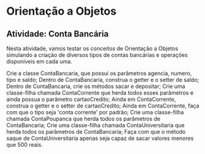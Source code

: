 # Orientação a Objetos

## Atividade: Conta Bancária
Nesta atividade, vamos testar os conceitos de Orientação a Objetos simulando a criação de diversos tipos de contas bancárias e operações disponíveis em cada uma.

Crie a classe ContaBancaria, que possui os parâmetros agencia, numero, tipo e saldo;
Dentro de ContaBancaria, construa o getter e o setter de saldo;
Dentro de ContaBancaria, crie os métodos sacar e depositar;
Crie uma classe-filha chamada ContaCorrente que herda todos esses parâmetros e ainda possua o parâmetro cartaoCredito;
Ainda em ContaCorrente, construa o getter e o setter de cartaoCredito;
Ainda em ContaCorrente, faça com que o tipo seja 'conta corrente' por padrão;
Crie uma classe-filha chamada ContaPoupanca que herda todos os parâmetros de ContaBancaria;
Crie uma classe-filha chamada ContaUniversitaria que herda todos os parâmetros de ContaBancaria;
Faça com que o método saque de ContaUniversitaria apenas seja capaz de sacar valores menores que 500 reais.
